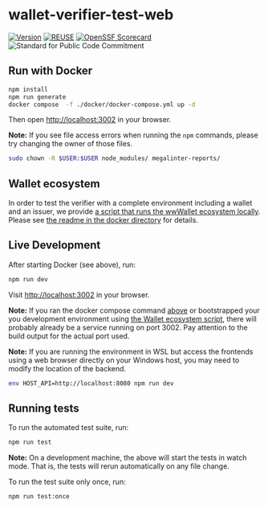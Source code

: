 # wallet-verifier-test-web

[![Version](https://img.shields.io/github/v/tag/diggsweden/open-source-project-template?style=for-the-badge&color=green&label=Version)](https://github.com/diggswedenn/open-source-project-template/tags])
[![REUSE](https://img.shields.io/badge/dynamic/json?url=https%3A%2F%2Fapi.reuse.software%2Fstatus%2Fgithub.com%2Fdiggsweden%2Fopen-source-project-template&query=status&style=for-the-badge&label=REUSE)](https://api.reuse.software/info/github.com/diggsweden/open-source-project-template)
[![OpenSSF Scorecard](https://api.scorecard.dev/projects/github.com/jahwag/wallet-verifier-test-web/badge?style=for-the-badge)](https://scorecard.dev/viewer/?uri=github.com/diggsweden/wallet-verifier-test-web)
![Standard for Public Code Commitment](https://img.shields.io/badge/Standard%20for%20Public%20Code%20Commitment-green?style=for-the-badge)

## Run with Docker

```bash
npm install
npm run generate
docker compose  -f ./docker/docker-compose.yml up -d
```

Then open [http://localhost:3002](http://localhost:3002) in your browser.

**Note:** If you see file access errors when running the `npm` commands,
please try changing the owner of those files.

```bash
sudo chown -R $USER:$USER node_modules/ megalinter-reports/
```

## Wallet ecosystem

In order to test the verifier with a complete environment
including a wallet and an issuer, we provide
[a script that runs the wwWallet ecosystem locally](
    ./docker/scripts/wallet-ecosystem-http.sh
).
Please see [the readme in the docker directory](./docker/README.md)
for details.

## Live Development

After starting Docker (see above), run:

```bash
npm run dev
```

Visit [http://localhost:3002](http://localhost:3002) in your browser.

**Note:** If you ran the docker compose command [above](#run-with-docker)
or bootstrapped your you development environment using
[the Wallet ecosystem script](./docker/scripts/wallet-ecosystem-http.sh),
there will probably already be a service running on port 3002.
Pay attention to the build output for the actual port used.

**Note:** If you are running the environment in WSL
but access the frontends using a web browser directly on your Windows host,
you may need to modify the location of the backend.

```bash
env HOST_API=http://localhost:8080 npm run dev
```

## Running tests

To run the automated test suite, run:

```bash
npm run test
```

**Note:** On a development machine,
the above will start the tests in watch mode.
That is, the tests will rerun automatically on any file change.

To run the test suite only once, run:

```bash
npm run test:once
```
